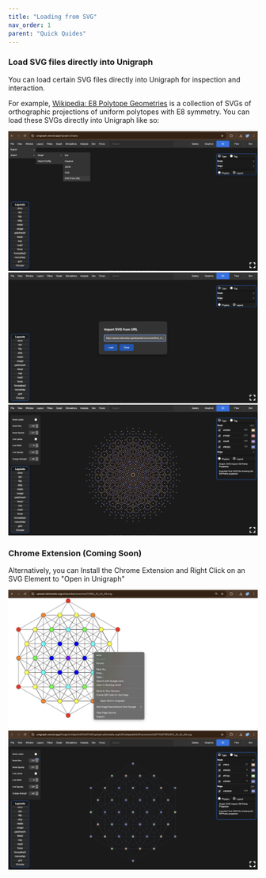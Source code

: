 ```yaml
---
title: "Loading from SVG"
nav_order: 1
parent: "Quick Quides"
---
```


### Load SVG files directly into Unigraph

You can load certain SVG files directly into Unigraph for inspection and interaction.

For example, [Wikipedia: E8 Polytope Geometries](<https://en.wikipedia.org/wiki/E8_polytope>) is a collection of SVGs of orthographic projections of uniform polytopes with E8 symmetry. You can load these SVGs directly into Unigraph like so:

![LoadFromSvgMenu](../assets/images/loadFromSvg/loadFromSvgMenu.png)
![LoadFromSvgDialog](../assets/images/loadFromSvg/loadFromSvgDialog.png)
![LoadedFromSvg](../assets/images/loadFromSvg/loadedFromSvg.png)


### Chrome Extension (Coming Soon)
Alternatively, you can Install the Chrome Extension and Right Click on an SVG Element to "Open in Unigraph"

![ExampleSvg](../assets/images/loadFromSvg/exampleSvg.png)
![PosLoad](../assets/images/loadFromSvg/postLoad.png)
